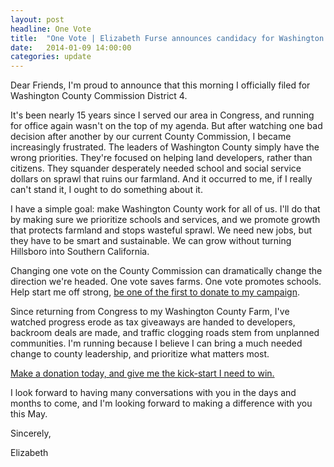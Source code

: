 ```yaml
---
layout: post
headline: One Vote
title:  "One Vote | Elizabeth Furse announces candidacy for Washington County Commission"
date:   2014-01-09 14:00:00
categories: update
---
```


Dear Friends, 
I'm proud to announce that this morning I officially filed for Washington County Commission District 4.

It's been nearly 15 years since I served our area in Congress, and running for office again wasn't on the top of my agenda. But after watching one bad decision after another by our current County Commission, I became increasingly frustrated. The leaders of Washington County simply have the wrong priorities. They're focused on helping land developers, rather than citizens. They squander desperately needed school and social service dollars on sprawl that ruins our farmland. And it occurred to me, if I really can't stand it, I ought to do something about it.

I have a simple goal: make Washington County work for all of us. I'll do that by making sure we prioritize schools and services, and we promote growth that protects farmland and stops wasteful sprawl. We need new jobs, but they have to be smart and sustainable. We can grow without turning Hillsboro into Southern California.

Changing one vote on the County Commission can dramatically change the direction we're headed. One vote saves farms. One vote promotes schools. Help start me off strong, [be one of the first to donate to my campaign](https://secure.c-esystems.com/elizabethfurse/donation.aspx).

Since returning from Congress to my Washington County Farm, I've watched progress erode as tax giveaways are handed to developers, backroom deals are made, and traffic clogging roads stem from unplanned communities. I'm running because I believe I can bring a much needed change to county leadership, and prioritize what matters most.

[Make a donation today, and give me the kick-start I need to win.](https://secure.c-esystems.com/elizabethfurse/donation.aspx)

I look forward to having many conversations with you in the days and months to come, and I'm looking forward to making a difference with you this May.

Sincerely,

Elizabeth